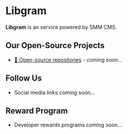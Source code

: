 Libgram
===========================

**Libgram**  is an  service powered by SMM CMS.

## Our Open-Source Projects
- [🧨 Open-source repositories](https://github.com/orgs/Libgram/repositories) - coming soon...

## Follow Us
- Social media links coming soon...

## Reward Program
- Developer rewards programs coming soon...
